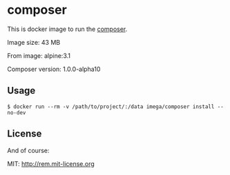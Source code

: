 # composer
This is docker image to run the [composer](https://getcomposer.org).

Image size: 43 MB

From image: alpine:3.1

Composer version: 1.0.0-alpha10

## Usage

```
$ docker run --rm -v /path/to/project/:/data imega/composer install --no-dev
```
## License

And of course:

MIT: http://rem.mit-license.org

